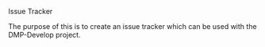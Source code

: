 Issue Tracker

The purpose of this is to create an issue tracker which can be used with the DMP-Develop project.  

